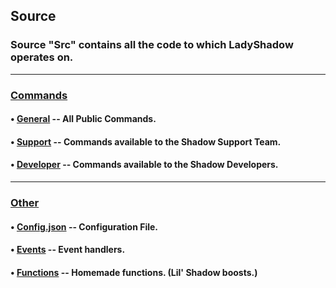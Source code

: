 ## Source
### Source "Src" contains all the code to which LadyShadow operates on.

----------
### [Commands](https://github.com/shadow-spybeje/LadyShadow/tree/master/src/cmds)
#### • [General](https://github.com/shadow-spybeje/LadyShadow/tree/master/src/cmds/general) -- All Public Commands.
#### • [Support](https://github.com/shadow-spybeje/LadyShadow/tree/master/src/cmds/support) -- Commands available to the Shadow Support Team.
#### • [Developer](https://github.com/shadow-spybeje/LadyShadow/tree/master/src/cmds/owner) -- Commands available to the Shadow Developers.

----------
### [Other]()
#### • [Config.json](https://github.com/shadow-spybeje/LadyShadow/blob/master/src/system/bot/config.json) -- Configuration File.
#### • [Events](https://github.com/shadow-spybeje/LadyShadow/tree/master/src/system/events) -- Event handlers.
#### • [Functions](https://github.com/shadow-spybeje/LadyShadow/tree/master/src/system/bot/functions) -- Homemade functions. (Lil' Shadow boosts.)
